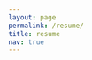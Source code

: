 ```yaml
---
layout: page
permalink: /resume/
title: resume
nav: true
---
```


<a href="/assets/pdf/Resume.pdf" target="_blank">
